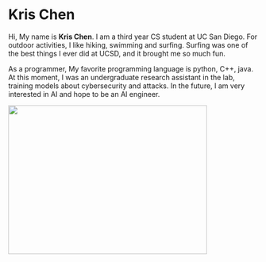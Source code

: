 # Kris Chen

Hi, My name is **Kris Chen**. I am a third year CS student at UC San Diego. For outdoor activities, I like hiking, swimming and surfing. Surfing was one of the best things I ever did at UCSD, and it brought me so much fun.

As a programmer, My favorite programming language is python, C++, java. At this moment, I was an undergraduate research assistant in the lab, training models about cybersecurity and attacks. In the future, I am very interested in AI and hope to be an AI engineer.

<img src="https://github.com/Kriiiiss/CSE110_Lab1/assets/147010005/c3f251af-d688-4d79-acc2-36635128a986" width="400" height="300">

